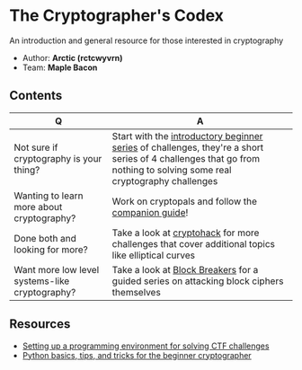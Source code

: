 # The Cryptographer's Codex

An introduction and general resource for those interested in cryptography

- Author: **Arctic (rctcwyvrn)**
- Team: **Maple Bacon**

## Contents

| Q | A |
|---|---|
| Not sure if cryptography is your thing? | Start with the [introductory beginner series](/beginner/intro.md) of challenges, they're a short series of 4 challenges that go from nothing to solving some real cryptography challenges |
| Wanting to learn more about cryptography? | Work on cryptopals and follow the [companion guide](/cryptopals/intro.md)!
| Done both and looking for more? | Take a look at [cryptohack](https://cryptohack.org/) for more challenges that cover additional topics like elliptical curves
| Want more low level systems-like cryptography? | Take a look at [Block Breakers](https://www.davidwong.fr/blockbreakers/index.html) for a guided series on attacking block ciphers themselves 


## Resources

- [Setting up a programming environment for solving CTF challenges](/resources/env_setup.html)
- [Python basics, tips, and tricks for the beginner cryptographer](/resources/python_tricks.html)